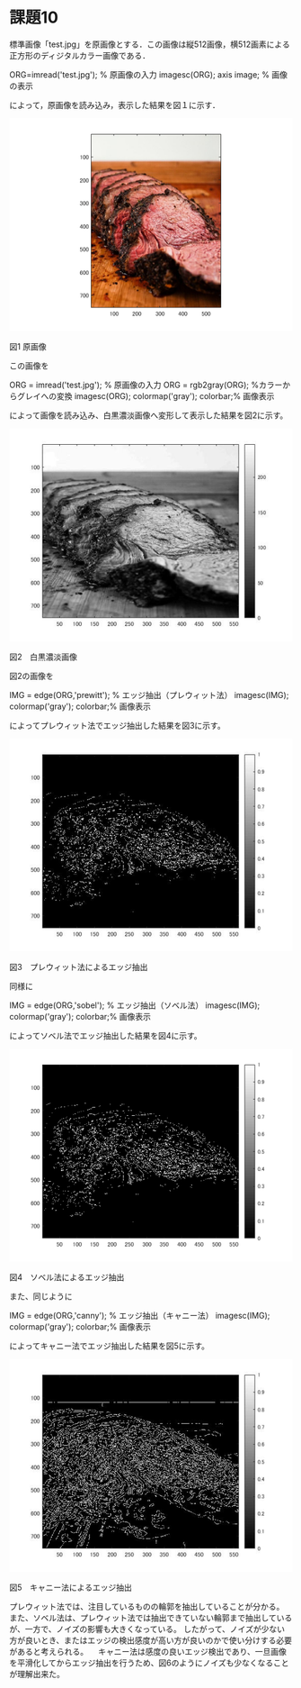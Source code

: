 # 課題10
標準画像「test.jpg」を原画像とする．この画像は縦512画像，横512画素による正方形のディジタルカラー画像である．

ORG=imread('test.jpg'); % 原画像の入力
imagesc(ORG); axis image; % 画像の表示

によって，原画像を読み込み，表示した結果を図１に示す．

![原画像](https://github.com/KentarouYamauchi/ec3IPT/blob/master/image/11.png)

図1 原画像

この画像を

ORG = imread('test.jpg'); % 原画像の入力
ORG = rgb2gray(ORG); %カラーからグレイへの変換
imagesc(ORG); colormap('gray'); colorbar;% 画像表示

によって画像を読み込み、白黒濃淡画像へ変形して表示した結果を図2に示す。

![原画像](https://github.com/KentarouYamauchi/ec3IPT/blob/master/image/100.jpg)

図2　白黒濃淡画像

図2の画像を

IMG = edge(ORG,'prewitt'); % エッジ抽出（プレウィット法）
imagesc(IMG); colormap('gray'); colorbar;% 画像表示

によってプレウィット法でエッジ抽出した結果を図3に示す。

![原画像](https://github.com/KentarouYamauchi/ec3IPT/blob/master/image/101.jpg)

図3　プレウィット法によるエッジ抽出

同様に

IMG = edge(ORG,'sobel'); % エッジ抽出（ソベル法）
imagesc(IMG); colormap('gray'); colorbar;% 画像表示

によってソベル法でエッジ抽出した結果を図4に示す。

![原画像](https://github.com/KentarouYamauchi/ec3IPT/blob/master/image/103.png)

図4　ソベル法によるエッジ抽出

また、同じように

IMG = edge(ORG,'canny'); % エッジ抽出（キャニー法）
imagesc(IMG); colormap('gray'); colorbar;% 画像表示

によってキャニー法でエッジ抽出した結果を図5に示す。

![原画像](https://github.com/KentarouYamauchi/ec3IPT/blob/master/image/104.jpg)

図5　キャニー法によるエッジ抽出

プレウィット法では、注目しているものの輪郭を抽出していることが分かる。
また、ソベル法は、プレウィット法では抽出できていない輪郭まで抽出しているが、一方で、ノイズの影響も大きくなっている。
したがって、ノイズが少ない方が良いとき、またはエッジの検出感度が高い方が良いのかで使い分けする必要があると考えられる。
　キャニー法は感度の良いエッジ検出であり、一旦画像を平滑化してからエッジ抽出を行うため、図6のようにノイズも少なくなることが理解出来た。
